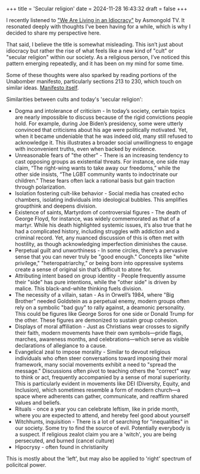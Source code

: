 +++
title = 'Secular religion'
date = 2024-11-28 16:43:32
draft = false
+++

I recently listened to ["We Are Living in an Idiocracy"](https://www.youtube.com/watch?v=71rPgqTvx40) by Asmongold TV. It resonated deeply with thoughts I’ve been having for a while, which is why I decided to share my perspective here.

That said, I believe the title is somewhat misleading. This isn’t just about idiocracy but rather the rise of what feels like a new kind of "cult" or "secular religion" within our society. As a religious person, I’ve noticed this pattern emerging repeatedly, and it has been on my mind for some time.

Some of these thoughts were also sparked by reading portions of the Unabomber manifesto, particularly sections 213 to 230, which touch on similar ideas. [Manifesto itself](https://archive.nytimes.com/www.nytimes.com/library/national/unabom-manifesto-1.html).

Similarities between cults and today's 'secular religion':

 - Dogma and intolerance of criticism - In today’s society, certain topics are nearly impossible to discuss because of the rigid convictions people hold. For example, during Joe Biden’s presidency, some were utterly convinced that criticisms about his age were politically motivated. Yet, when it became undeniable that he was indeed old, many still refused to acknowledge it. This illustrates a broader social unwillingness to engage with inconvenient truths, even when backed by evidence.
 - Unreasonable fears of "the other" - There is an increasing tendency to cast opposing groups as existential threats. For instance, one side may claim, “The right-wing wants to take away our freedoms,” while the other side insists, “The LGBT community wants to indoctrinate our children.” These fears often lack a rational basis but gain traction through polarization.
 - Isolation fostering cult-like behavior - Social media has created echo chambers, isolating individuals into ideological bubbles. This amplifies groupthink and deepens division.
 - Existence of saints, Martyrdom of controversial figures - The death of George Floyd, for instance, was widely commemorated as that of a martyr. While his death highlighted systemic issues, it’s also true that he had a complicated history, including struggles with addiction and a criminal record. Yet, any nuanced discussion of this is often met with hostility, as though acknowledging imperfection diminishes the cause.
 - Perpetual guilt and unworthiness - In some circles, there’s a pervasive sense that you can never truly be "good enough." Concepts like "white privilege," "heteropatriarchy," or being born into oppressive systems create a sense of original sin that’s difficult to atone for.
 - Attributing intent based on group identity - People frequently assume their "side" has pure intentions, while the "other side" is driven by malice. This black-and-white thinking fuels division.
 - The necessity of a villain, satan - As in Orwell’s 1984, where "Big Brother" needed Goldstein as a perpetual enemy, modern groups often rely on a symbolic "bad guy" to rally against, a deamonic personality. This could be figures like George Soros for one side or Donald Trump for the other. These figures are demonized to sustain group cohesion.
 - Displays of moral affiliation - Just as Christians wear crosses to signify their faith, modern movements have their own symbols—pride flags, marches, awareness months, and celebrations—which serve as visible declarations of allegiance to a cause.
 - Evangelical zeal to impose morality - Similar to devout religious individuals who often steer conversations toward imposing their moral framework, many social movements exhibit a need to "spread the message." Discussions often pivot to teaching others the "correct" way to think or act, frequently accompanied by a sense of moral superiority. This is particularly evident in movements like DEI (Diversity, Equity, and Inclusion), which sometimes resemble a form of modern church—a space where adherents can gather, communicate, and reaffirm shared values and beliefs.
 - Rituals - once a year you can celebrate leftism, like in pride month, where you are expected to attend, and hereby feel good about yourself
 - Witchhunts, inquisition - There is a lot of searching for "inequalities" in our society. Some try to find the source of evil. Potentially everybody is a suspect. If religious zealot claim you are a 'witch', you are being persecuted, and burned (cancel culture)
 - Hipocrysy - often found in christianity

This is mostly about the 'left', but may also be applied to 'right' spectrum of policitcal power.
